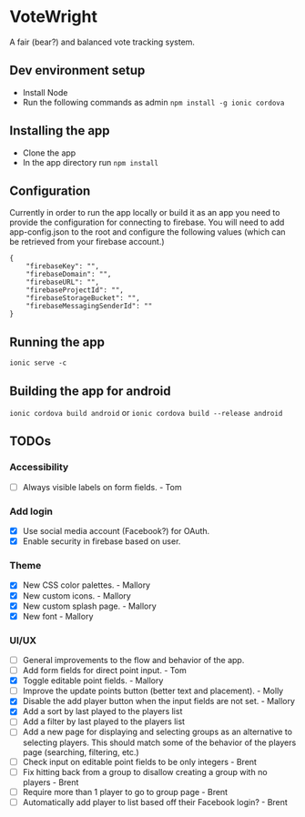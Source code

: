 # VoteWright
A fair (bear?) and balanced vote tracking system.

## Dev environment setup
* Install Node
* Run the following commands as admin
```npm install -g ionic cordova```


## Installing the app
* Clone the app
* In the app directory run
```npm install```

## Configuration
Currently in order to run the app locally or build it as an app you need to provide
the configuration for connecting to firebase. You will need to add app-config.json
to the root and configure the following values (which can be retrieved from your
firebase account.)
```
{
    "firebaseKey": "",
    "firebaseDomain": "",
    "firebaseURL": "",
    "firebaseProjectId": "",
    "firebaseStorageBucket": "",
    "firebaseMessagingSenderId": ""
}
```

## Running the app
```ionic serve -c```

## Building the app for android
```ionic cordova build android```
or
```ionic cordova build --release android```


## TODOs
### Accessibility
- [ ] Always visible labels on form fields. - Tom
### Add login
- [x] Use social media account (Facebook?) for OAuth.
- [x] Enable security in firebase based on user.
### Theme
- [x] New CSS color palettes. - Mallory
- [x] New custom icons. - Mallory
- [x] New custom splash page. - Mallory
- [x] New font - Mallory
### UI/UX
- [ ] General improvements to the flow and behavior of the app.
- [ ] Add form fields for direct point input. - Tom
- [x] Toggle editable point fields. - Mallory
- [ ] Improve the update points button (better text and placement). - Molly
- [x] Disable the add player button when the input fields are not set. - Mallory
- [x] Add a sort by last played to the players list
- [ ] Add a filter by last played to the players list
- [ ] Add a new page for displaying and selecting groups as an alternative to selecting players. This should match some of the behavior of the players page (searching, filtering, etc.)
- [ ] Check input on editable point fields to be only integers - Brent
- [ ] Fix hitting back from a group to disallow creating a group with no players - Brent
- [ ] Require more than 1 player to go to group page - Brent
- [ ] Automatically add player to list based off their Facebook login? - Brent

